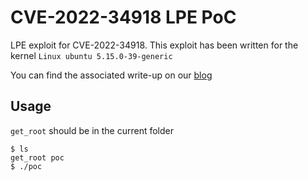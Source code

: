 # CVE-2022-34918 LPE PoC

LPE exploit for CVE-2022-34918.
This exploit has been written for the kernel `Linux ubuntu 5.15.0-39-generic`

You can find the associated write-up on our [blog](https://randorisec.fr/crack-linux-firewall/)

## Usage

`get_root` should be in the current folder

```
$ ls
get_root poc
$ ./poc
```

